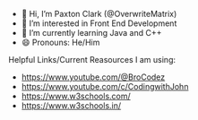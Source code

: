 - 👋 Hi, I’m Paxton Clark (@OverwriteMatrix)
- 👀 I’m interested in Front End Development
- 🌱 I’m currently learning Java and C++
- 😄 Pronouns: He/Him
  
Helpful Links/Current Reasources I am using:
- https://www.youtube.com/@BroCodez
- https://www.youtube.com/c/CodingwithJohn
- https://www.w3schools.com/
- https://www.w3schools.in/
